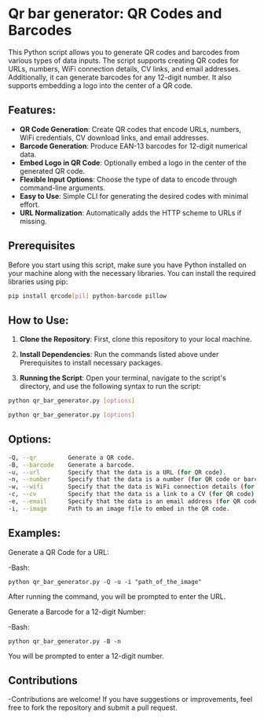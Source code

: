 # Qr bar generator: QR Codes and Barcodes

This Python script allows you to generate QR codes and barcodes from various types of data inputs. The script supports creating QR codes for URLs, numbers, WiFi connection details, CV links, and email addresses. Additionally, it can generate barcodes for any 12-digit number. It also supports embedding a logo into the center of a QR code.

## Features:

- **QR Code Generation**: Create QR codes that encode URLs, numbers, WiFi credentials, CV download links, and email addresses.
- **Barcode Generation**: Produce EAN-13 barcodes for 12-digit numerical data.
- **Embed Logo in QR Code**: Optionally embed a logo in the center of the generated QR code.
- **Flexible Input Options**: Choose the type of data to encode through command-line arguments.
- **Easy to Use**: Simple CLI for generating the desired codes with minimal effort.
- **URL Normalization**: Automatically adds the HTTP scheme to URLs if missing.

## Prerequisites

Before you start using this script, make sure you have Python installed on your machine along with the necessary libraries. You can install the required libraries using pip:

```bash
pip install qrcode[pil] python-barcode pillow
```
## How to Use:

1. **Clone the Repository**: First, clone this repository to your local machine.

2. **Install Dependencies**: Run the commands listed above under Prerequisites to install necessary packages.

3. **Running the Script**: Open your terminal, navigate to the script's directory, and use the following syntax to run the script:

```bash
python qr_bar_generator.py [options]

python qr_bar_generator.py [options]
```
## Options:

```bash
-Q, --qr         Generate a QR code.
-B, --barcode    Generate a barcode.
-u, --url        Specify that the data is a URL (for QR code).
-n, --number     Specify that the data is a number (for QR code or barcode).
-w, --wifi       Specify that the data is WiFi connection details (for QR code).
-c, --cv         Specify that the data is a link to a CV (for QR code).
-e, --email      Specify that the data is an email address (for QR code).
-i, --image      Path to an image file to embed in the QR code.
```
## Examples:

Generate a QR Code for a URL:

-Bash:
```
python qr_bar_generator.py -Q -u -i "path_of_the_image"
```
After running the command, you will be prompted to enter the URL.

Generate a Barcode for a 12-digit Number:

-Bash:
```
python qr_bar_generator.py -B -n
```
You will be prompted to enter a 12-digit number.

## Contributions

-Contributions are welcome! If you have suggestions or improvements, feel free to fork the repository and submit a pull request.
